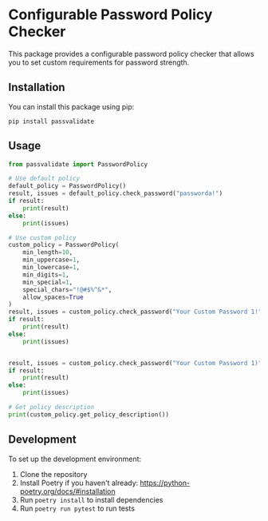 # Configurable Password Policy Checker

This package provides a configurable password policy checker that allows you to set custom requirements for password strength.

## Installation

You can install this package using pip:

```
pip install passvalidate
```

## Usage

```python
from passvalidate import PasswordPolicy

# Use default policy
default_policy = PasswordPolicy()
result, issues = default_policy.check_password("passworda!")
if result:
    print(result)
else:
    print(issues)

# Use custom policy
custom_policy = PasswordPolicy(
    min_length=10,
    min_uppercase=1,
    min_lowercase=1,
    min_digits=1,
    min_special=1,
    special_chars="!@#$%^&*",
    allow_spaces=True
)
result, issues = custom_policy.check_password("Your Custom Password 1!")
if result:
    print(result)
else:
    print(issues)


result, issues = custom_policy.check_password("Your Custom Password 1)")
if result:
    print(result)
else:
    print(issues)

# Get policy description
print(custom_policy.get_policy_description())
```

## Development

To set up the development environment:

1. Clone the repository
2. Install Poetry if you haven't already: https://python-poetry.org/docs/#installation
3. Run `poetry install` to install dependencies
4. Run `poetry run pytest` to run tests